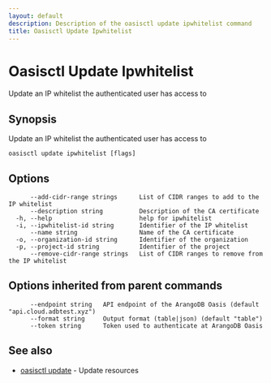 ```yaml
---
layout: default
description: Description of the oasisctl update ipwhitelist command
title: Oasisctl Update Ipwhitelist
---
```

# Oasisctl Update Ipwhitelist

Update an IP whitelist the authenticated user has access to

## Synopsis

Update an IP whitelist the authenticated user has access to

```
oasisctl update ipwhitelist [flags]
```

## Options

```
      --add-cidr-range strings      List of CIDR ranges to add to the IP whitelist
      --description string          Description of the CA certificate
  -h, --help                        help for ipwhitelist
  -i, --ipwhitelist-id string       Identifier of the IP whitelist
      --name string                 Name of the CA certificate
  -o, --organization-id string      Identifier of the organization
  -p, --project-id string           Identifier of the project
      --remove-cidr-range strings   List of CIDR ranges to remove from the IP whitelist
```

## Options inherited from parent commands

```
      --endpoint string   API endpoint of the ArangoDB Oasis (default "api.cloud.adbtest.xyz")
      --format string     Output format (table|json) (default "table")
      --token string      Token used to authenticate at ArangoDB Oasis
```

## See also

* [oasisctl update](oasisctl-update.html)	 - Update resources

